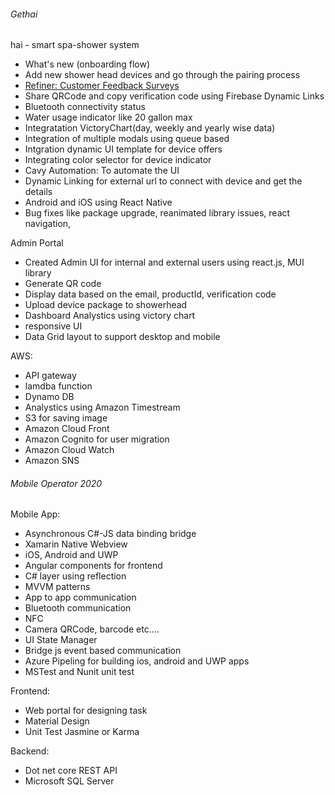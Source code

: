 ###### Gethai

hai - smart spa-shower system

- What's new (onboarding flow)
- Add new shower head devices and go through the pairing process
- [Refiner: Customer Feedback Surveys](https://refiner.io/)
- Share QRCode and copy verification code using Firebase Dynamic Links
- Bluetooth connectivity status
- Water usage indicator like 20 gallon max
- Integratation VictoryChart(day, weekly and yearly wise data)
- Integration of multiple modals using queue based
- Intgration dynamic UI template for device offers
- Integrating color selector for device indicator
- Cavy Automation: To automate the UI
- Dynamic Linking for external url to connect with device and get the details
- Android and iOS using React Native
- Bug fixes like package upgrade, reanimated library issues, react navigation,

Admin Portal

* Created Admin UI for internal and external users using react.js, MUI library
* Generate QR code
* Display data based on the email, productId, verification code
* Upload device package to showerhead
* Dashboard Analystics using victory chart
* responsive UI
* Data Grid layout to support desktop and mobile

AWS:

* API gateway
* lamdba function
* Dynamo DB
* Analystics using Amazon Timestream
* S3 for saving image
* Amazon Cloud Front
* Amazon Cognito for user migration
* Amazon Cloud Watch
* Amazon SNS

###### Mobile Operator 2020

Mobile App:

* Asynchronous C#-JS data binding bridge
* Xamarin Native Webview
* iOS, Android and UWP
* Angular components for frontend
* C# layer using reflection
* MVVM patterns
* App to app communication
* Bluetooth communication
* NFC
* Camera QRCode, barcode etc....
* UI State Manager
* Bridge js event based communication
* Azure Pipeling for building ios, android and UWP apps
* MSTest and Nunit unit test

Frontend:

* Web portal for designing task
* Material Design
* Unit Test Jasmine or Karma

Backend:

* Dot net core REST API
* Microsoft SQL Server
